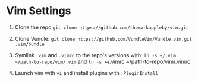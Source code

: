 Vim Settings
===

1. Clone the repo `git clone https://github.com/themarkappleby/vim.git`

1. Clone Vundle: `git clone https://github.com/VundleVim/Vundle.vim.git .vim/bundle`

1. Symlink `.vim` and `.vimrc` to the repo's versions with: `ln -s ~/.vim ~/path-to-repo/vim/.vim` and `ln -s `~/.vimrc ~/path-to-repo/vim/.vimrc`

1. Launch vim with `vi` and install plugins with `:PluginInstall`

